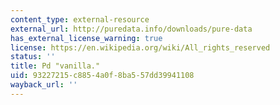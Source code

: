 ```yaml
---
content_type: external-resource
external_url: http://puredata.info/downloads/pure-data
has_external_license_warning: true
license: https://en.wikipedia.org/wiki/All_rights_reserved
status: ''
title: Pd "vanilla."
uid: 93227215-c885-4a0f-8ba5-57dd39941108
wayback_url: ''
---
```

